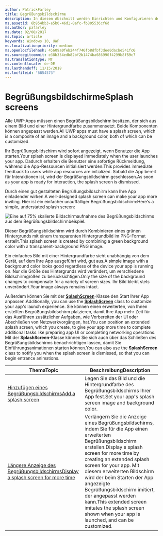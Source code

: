 ```yaml
---
author: PatrickFarley
title: Begrüßungsbildschirme
description: In diesem Abschnitt werden Einrichten und Konfigurieren des Begrüßungsbildschirms einer App beschrieben.
ms.assetid: 6b954bb3-e5b0-46d1-8afc-fb805536cf6d
ms.author: pafarley
ms.date: 02/08/2017
ms.topic: article
keywords: Windows 10, UWP
ms.localizationpriority: medium
ms.openlocfilehash: 45609a0feb244f746fb8dfbf3dee0dacbe541fc6
ms.sourcegitcommit: e38b334edb82bf2b1474ba686990f4299b8f59c7
ms.translationtype: MT
ms.contentlocale: de-DE
ms.lasthandoff: 11/15/2018
ms.locfileid: "6854573"
---
```

# <a name="splash-screens"></a><span data-ttu-id="6aa86-104">Begrüßungsbildschirme</span><span class="sxs-lookup"><span data-stu-id="6aa86-104">Splash screens</span></span>

<span data-ttu-id="6aa86-105">Alle UWP-Apps müssen einen Begrüßungsbildschirm besitzen, der sich aus einem Bild und einer Hintergrundfarbe zusammensetzt. Beide Komponenten können angepasst werden.</span><span class="sxs-lookup"><span data-stu-id="6aa86-105">All UWP apps must have a splash screen, which is a composite of an image and a background color, both of which can be customized.</span></span>

<span data-ttu-id="6aa86-106">Ihr Begrüßungsbildschirm wird sofort angezeigt, wenn Benutzer die App starten.</span><span class="sxs-lookup"><span data-stu-id="6aa86-106">Your splash screen is displayed immediately when the user launches your app.</span></span> <span data-ttu-id="6aa86-107">Dadurch erhalten die Benutzer eine sofortige Rückmeldung, während die App-Ressourcen initialisiert werden.</span><span class="sxs-lookup"><span data-stu-id="6aa86-107">This provides immediate feedback to users while app resources are initialized.</span></span> <span data-ttu-id="6aa86-108">Sobald die App bereit für Interaktionen ist, wird der Begrüßungsbildschirm geschlossen.</span><span class="sxs-lookup"><span data-stu-id="6aa86-108">As soon as your app is ready for interaction, the splash screen is dismissed.</span></span>

<span data-ttu-id="6aa86-109">Durch einen gut gestalteten Begrüßungsbildschirm kann Ihre App einladender wirken.</span><span class="sxs-lookup"><span data-stu-id="6aa86-109">A well-designed splash screen can make your app more inviting.</span></span> <span data-ttu-id="6aa86-110">Hier ist ein einfacher unauffälliger Begrüßungsbildschirm:</span><span class="sxs-lookup"><span data-stu-id="6aa86-110">Here's a simple, understated splash screen:</span></span>

![Eine auf 75% skalierte Bildschirmaufnahme des Begrüßungsbildschirms aus dem Begrüßungsbildschirmbeispiel.](images/regularsplashscreen.png)

<span data-ttu-id="6aa86-112">Dieser Begrüßungsbildschirm wird durch Kombinieren eines grünen Hintergrunds mit einem transparenten Hintergrundbild im PNG-Format erstellt.</span><span class="sxs-lookup"><span data-stu-id="6aa86-112">This splash screen is created by combining a green background color with a transparent-background PNG image.</span></span>

<span data-ttu-id="6aa86-113">Ein einfaches Bild mit einer Hintergrundfarbe sieht unabhängig von dem Gerät, auf dem Ihre App ausgeführt wird, gut aus.</span><span class="sxs-lookup"><span data-stu-id="6aa86-113">A simple image with a background color looks good regardless of the device your app is running on.</span></span> <span data-ttu-id="6aa86-114">Nur die Größe des Hintergrunds wird verändert, um verschiedene Bildschirmgrößen zu berücksichtigen.</span><span class="sxs-lookup"><span data-stu-id="6aa86-114">Only the size of the background changes to compensate for a variety of screen sizes.</span></span> <span data-ttu-id="6aa86-115">Ihr Bild bleibt stets unverändert.</span><span class="sxs-lookup"><span data-stu-id="6aa86-115">Your image always remains intact.</span></span>

<span data-ttu-id="6aa86-116">Außerdem können Sie mit der [**SplashScreen**](https://msdn.microsoft.com/library/windows/apps/br224763)-Klasse den Start Ihrer App anpassen.</span><span class="sxs-lookup"><span data-stu-id="6aa86-116">Additionally, you can use the [**SplashScreen**](https://msdn.microsoft.com/library/windows/apps/br224763) class to customize your app's launch experience.</span></span> <span data-ttu-id="6aa86-117">Sie können einen erweiterten, von Ihnen erstellten Begrüßungsbildschirm platzieren, damit Ihre App mehr Zeit für das Ausführen zusätzlicher Aufgaben, wie Vorbereiten der UI oder Abschließen von Netzwerkvorgängen, hat.</span><span class="sxs-lookup"><span data-stu-id="6aa86-117">You can position an extended splash screen, which you create, to give your app more time to complete additional tasks like preparing app UI or completing networking operations.</span></span> <span data-ttu-id="6aa86-118">Mit der **SplashScreen**-Klasse können Sie sich auch über das Schließen des Begrüßungsbildschirms benachrichtigen lassen, damit Sie Einführungsanimationen starten können.</span><span class="sxs-lookup"><span data-stu-id="6aa86-118">You can also use the **SplashScreen** class to notify you when the splash screen is dismissed, so that you can begin entrance animations.</span></span>

| <span data-ttu-id="6aa86-119">Thema</span><span class="sxs-lookup"><span data-stu-id="6aa86-119">Topic</span></span> | <span data-ttu-id="6aa86-120">Beschreibung</span><span class="sxs-lookup"><span data-stu-id="6aa86-120">Description</span></span> |
|-------|-------------|
| [<span data-ttu-id="6aa86-121">Hinzufügen eines Begrüßungsbildschirms</span><span class="sxs-lookup"><span data-stu-id="6aa86-121">Add a splash screen</span></span>](add-a-splash-screen.md) | <span data-ttu-id="6aa86-122">Legen Sie das Bild und die Hintergrundfarbe des Begrüßungsbildschirms Ihrer App fest.</span><span class="sxs-lookup"><span data-stu-id="6aa86-122">Set your app's splash screen image and background color.</span></span> |
| [<span data-ttu-id="6aa86-123">Längere Anzeige des Begrüßungsbildschirms</span><span class="sxs-lookup"><span data-stu-id="6aa86-123">Display a splash screen for more time</span></span>](create-a-customized-splash-screen.md) | <span data-ttu-id="6aa86-124">Verlängern Sie die Anzeige eines Begrüßungsbildschirms, indem Sie für die App einen erweiterten Begrüßungsbildschirm erstellen.</span><span class="sxs-lookup"><span data-stu-id="6aa86-124">Display a splash screen for more time by creating an extended splash screen for your app.</span></span> <span data-ttu-id="6aa86-125">Mit diesem erweiterten Bildschirm wird der beim Starten der App angezeigte Begrüßungsbildschirm imitiert, der angepasst werden kann.</span><span class="sxs-lookup"><span data-stu-id="6aa86-125">This extended screen imitates the splash screen shown when your app is launched, and can be customized.</span></span> |